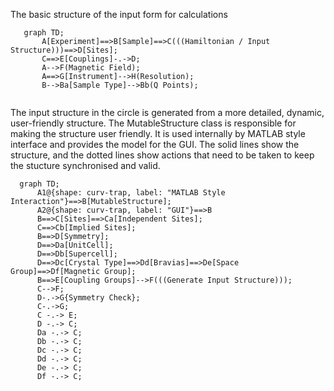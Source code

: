 The basic structure of the input form for calculations

```mermaid
   graph TD;
       A[Experiment]==>B[Sample]==>C(((Hamiltonian / Input Structure)))==>D[Sites];
       C==>E[Couplings]-.->D;
       A-->F(Magnetic Field);
       A==>G[Instrument]-->H(Resolution);
       B-->Ba[Sample Type]-->Bb(Q Points);
       
```

The input structure in the circle is generated from a more detailed, dynamic, user-friendly structure.
The MutableStructure class is responsible for making the structure user friendly. It is used internally by MATLAB style interface and provides the model for the GUI. 
The solid lines show the structure, and the dotted lines show actions that need to be taken to keep the stucture synchronised and valid.

```mermaid
  graph TD;
      A1@{shape: curv-trap, label: "MATLAB Style Interaction"}==>B[MutableStructure];
      A2@{shape: curv-trap, label: "GUI"}==>B
      B==>C[Sites]==>Ca[Independent Sites];
      C==>Cb[Implied Sites];
      B==>D[Symmetry];
      D==>Da[UnitCell];
      D==>Db[Supercell];
      D==>Dc[Crystal Type]==>Dd[Bravias]==>De[Space Group]==>Df[Magnetic Group];
      B==>E[Coupling Groups]-->F(((Generate Input Structure)));
      C-->F;
      D-.->G{Symmetry Check};
      C-.->G;
      C -.-> E;
      D -.-> C;
      Da -.-> C;
      Db -.-> C;
      Dc -.-> C;
      Dd -.-> C;
      De -.-> C;
      Df -.-> C;
      
```
